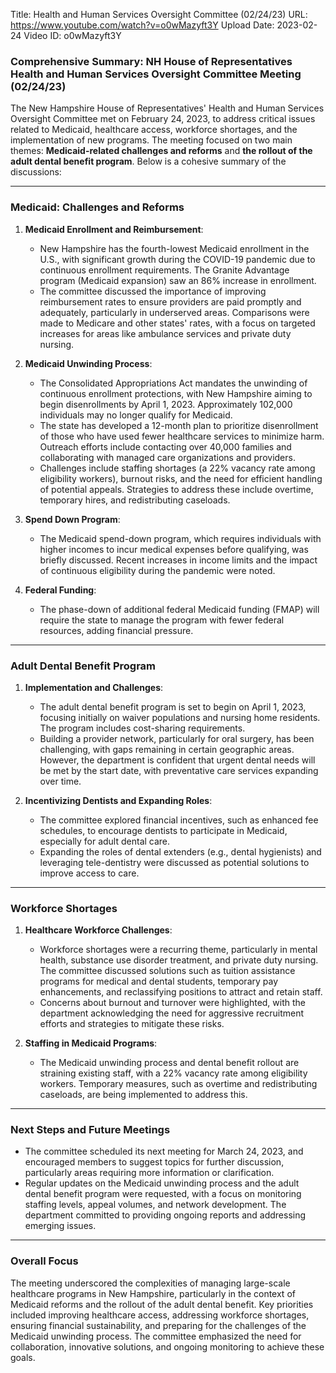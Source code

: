 Title: Health and Human Services Oversight Committee (02/24/23)
URL: https://www.youtube.com/watch?v=o0wMazyft3Y
Upload Date: 2023-02-24
Video ID: o0wMazyft3Y

### Comprehensive Summary: NH House of Representatives Health and Human Services Oversight Committee Meeting (02/24/23)

The New Hampshire House of Representatives' Health and Human Services Oversight Committee met on February 24, 2023, to address critical issues related to Medicaid, healthcare access, workforce shortages, and the implementation of new programs. The meeting focused on two main themes: **Medicaid-related challenges and reforms** and **the rollout of the adult dental benefit program**. Below is a cohesive summary of the discussions:

---

### **Medicaid: Challenges and Reforms**

1. **Medicaid Enrollment and Reimbursement**:
   - New Hampshire has the fourth-lowest Medicaid enrollment in the U.S., with significant growth during the COVID-19 pandemic due to continuous enrollment requirements. The Granite Advantage program (Medicaid expansion) saw an 86% increase in enrollment.
   - The committee discussed the importance of improving reimbursement rates to ensure providers are paid promptly and adequately, particularly in underserved areas. Comparisons were made to Medicare and other states' rates, with a focus on targeted increases for areas like ambulance services and private duty nursing.

2. **Medicaid Unwinding Process**:
   - The Consolidated Appropriations Act mandates the unwinding of continuous enrollment protections, with New Hampshire aiming to begin disenrollments by April 1, 2023. Approximately 102,000 individuals may no longer qualify for Medicaid.
   - The state has developed a 12-month plan to prioritize disenrollment of those who have used fewer healthcare services to minimize harm. Outreach efforts include contacting over 40,000 families and collaborating with managed care organizations and providers.
   - Challenges include staffing shortages (a 22% vacancy rate among eligibility workers), burnout risks, and the need for efficient handling of potential appeals. Strategies to address these include overtime, temporary hires, and redistributing caseloads.

3. **Spend Down Program**:
   - The Medicaid spend-down program, which requires individuals with higher incomes to incur medical expenses before qualifying, was briefly discussed. Recent increases in income limits and the impact of continuous eligibility during the pandemic were noted.

4. **Federal Funding**:
   - The phase-down of additional federal Medicaid funding (FMAP) will require the state to manage the program with fewer federal resources, adding financial pressure.

---

### **Adult Dental Benefit Program**

1. **Implementation and Challenges**:
   - The adult dental benefit program is set to begin on April 1, 2023, focusing initially on waiver populations and nursing home residents. The program includes cost-sharing requirements.
   - Building a provider network, particularly for oral surgery, has been challenging, with gaps remaining in certain geographic areas. However, the department is confident that urgent dental needs will be met by the start date, with preventative care services expanding over time.

2. **Incentivizing Dentists and Expanding Roles**:
   - The committee explored financial incentives, such as enhanced fee schedules, to encourage dentists to participate in Medicaid, especially for adult dental care.
   - Expanding the roles of dental extenders (e.g., dental hygienists) and leveraging tele-dentistry were discussed as potential solutions to improve access to care.

---

### **Workforce Shortages**

1. **Healthcare Workforce Challenges**:
   - Workforce shortages were a recurring theme, particularly in mental health, substance use disorder treatment, and private duty nursing. The committee discussed solutions such as tuition assistance programs for medical and dental students, temporary pay enhancements, and reclassifying positions to attract and retain staff.
   - Concerns about burnout and turnover were highlighted, with the department acknowledging the need for aggressive recruitment efforts and strategies to mitigate these risks.

2. **Staffing in Medicaid Programs**:
   - The Medicaid unwinding process and dental benefit rollout are straining existing staff, with a 22% vacancy rate among eligibility workers. Temporary measures, such as overtime and redistributing caseloads, are being implemented to address this.

---

### **Next Steps and Future Meetings**

- The committee scheduled its next meeting for March 24, 2023, and encouraged members to suggest topics for further discussion, particularly areas requiring more information or clarification.
- Regular updates on the Medicaid unwinding process and the adult dental benefit program were requested, with a focus on monitoring staffing levels, appeal volumes, and network development. The department committed to providing ongoing reports and addressing emerging issues.

---

### **Overall Focus**

The meeting underscored the complexities of managing large-scale healthcare programs in New Hampshire, particularly in the context of Medicaid reforms and the rollout of the adult dental benefit. Key priorities included improving healthcare access, addressing workforce shortages, ensuring financial sustainability, and preparing for the challenges of the Medicaid unwinding process. The committee emphasized the need for collaboration, innovative solutions, and ongoing monitoring to achieve these goals.